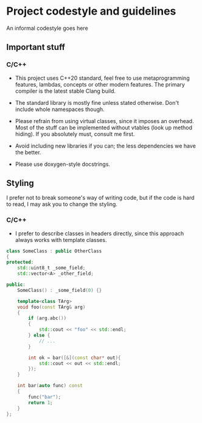 # Project codestyle and guidelines

An informal codestyle goes here

## Important stuff

### C/C++

- This project uses C++20 standard, feel free to use metaprogramming features, lambdas, concepts or other modern features. The primary compiler is the latest stable Clang build.

- The standard library is mostly fine unless stated otherwise. Don't include whole namespaces though.

- Please refrain from using virtual classes, since it imposes an overhead. Most of the stuff can be implemented without vtables (look up method hiding). If you absolutely must, consult me first.

- Avoid including new libraries if you can; the less dependencies we have the better.

- Please use doxygen-style docstrings.

## Styling

I prefer not to break someone's way of writing code, but if the code is hard to read, I may ask you to change the styling.

### C/C++

- I prefer to describe classes in headers directly, since this approach always works with template classes.

```cpp
class SomeClass : public OtherClass
{
protected:
    std::uint8_t _some_field;
    std::vector<A> _other_field;

public:
    SomeClass() : _some_field(0) {}

    template<class TArg>
    void foo(const TArg& arg)
    {
        if (arg.abc())
        {
            std::cout << "foo" << std::endl;
        } else {
            // ...
        }

        int ok = bar([&](const char* out){
            std::cout << out << std::endl;
        });
    }

    int bar(auto func) const
    {
        func("bar");
        return 1;
    }
};
```

